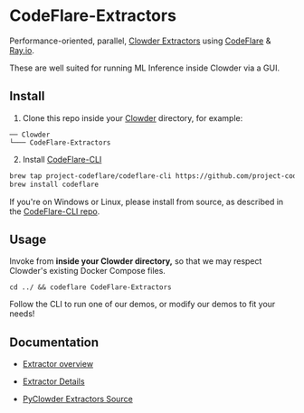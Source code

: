 # CodeFlare-Extractors
Performance-oriented, parallel, [Clowder Extractors](https://github.com/clowder-framework/pyclowder) using [CodeFlare](https://research.ibm.com/blog/codeflare-ml-experiments) &amp; [Ray.io](https://www.ray.io/).

These are well suited for running ML Inference inside Clowder via a GUI. 

## Install
1. Clone this repo inside your [Clowder](https://github.com/clowder-framework/clowder) directory, for example:
```text
── Clowder
└─── CodeFlare-Extractors
```
2. Install [CodeFlare-CLI](https://github.com/project-codeflare/codeflare-cli) 

```bash
brew tap project-codeflare/codeflare-cli https://github.com/project-codeflare/codeflare-cli
brew install codeflare
```
If you're on Windows or Linux, please install from source, as described in the [CodeFlare-CLI repo](https://github.com/project-codeflare/codeflare-cli).


## Usage

Invoke from **inside your Clowder directory,** so that we may respect Clowder's existing Docker Compose files. 

```
cd ../ && codeflare CodeFlare-Extractors
```

Follow the CLI to run one of our demos, or modify our demos to fit your needs!


## Documentation

* [Extractor overview](https://clowder-framework.readthedocs.io/en/latest/develop/extractors.html)

* [Extractor Details](https://opensource.ncsa.illinois.edu/confluence/display/CATS/Extractors#Extractors-Extractorbasics)

* [PyClowder Extractors Source](https://github.com/clowder-framework/pyclowder)
